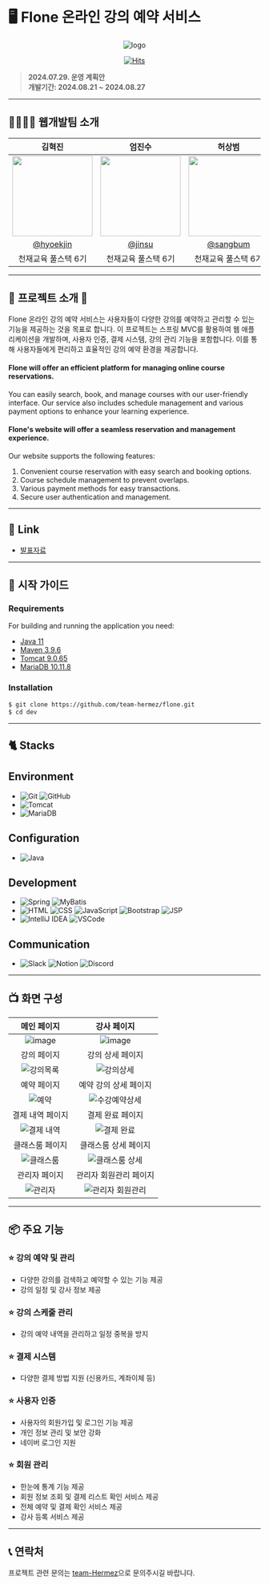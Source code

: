 # 🖥️ Flone 온라인 강의 예약 서비스

<div align="center">

![logo](https://github.com/user-attachments/assets/7dfee075-c1dc-4427-a5d9-336e66cf321d)

[![Hits](https://hits.seeyoufarm.com/api/count/incr/badge.svg?url=https%3A%2F%2Fgithub.com%2FFlone-Project%2FFlone&count_bg=%2379C83D&title_bg=%23555555&icon=&icon_color=%23E7E7E7&title=hits&edge_flat=false)](https://hits.seeyoufarm.com)

</div>

> **2024.07.29. 운영 계획안** <br/> **개발기간: 2024.08.21 ~ 2024.08.27**

---

## 👨‍👩‍👦‍👦 웹개발팀 소개

|      김혁진       |          엄진수         |       허상범         |       김다은        |
| :----------------: | :----------------------: | :-----------------: | :----------------: |
|   <img width="160px" src="https://github.com/user-attachments/assets/7273ae52-9bb0-409c-b545-6446db11775e" />    |   <img width="160px" src="https://github.com/user-attachments/assets/fb751d4d-6251-4da5-beda-60ddfcf103be" />    |   <img width="160px" src="https://github.com/user-attachments/assets/f741f255-c9a5-4b52-ba06-539cf152a495" />    |   <img width="160px" src="https://github.com/user-attachments/assets/f677fbaa-d497-4bd6-ac46-08fbe07b0cd6" />   |
|   [@hyoekjin](https://github.com/HS-hyeokjin)   |    [@jinsu](https://github.com/Gitdoolgi)  | [@sangbum](https://github.com/tokkaiiii)  | [@daeun](https://github.com/daeun)  |
| 천재교육 풀스택 6기 | 천재교육 풀스택 6기 | 천재교육 풀스택 6기 | 천재교육 풀스택 6기 |

---

## 📢 프로젝트 소개 🔗

Flone 온라인 강의 예약 서비스는 사용자들이 다양한 강의를 예약하고 관리할 수 있는 기능을 제공하는 것을 목표로 합니다. 이 프로젝트는 스프링 MVC를 활용하여 웹 애플리케이션을 개발하며, 사용자 인증, 결제 시스템, 강의 관리 기능을 포함합니다. 이를 통해 사용자들에게 편리하고 효율적인 강의 예약 환경을 제공합니다.

#### Flone will offer an efficient platform for managing online course reservations.
You can easily search, book, and manage courses with our user-friendly interface. Our service also includes schedule management and various payment options to enhance your learning experience.

#### Flone's website will offer a seamless reservation and management experience.

Our website supports the following features:
1. Convenient course reservation with easy search and booking options.
2. Course schedule management to prevent overlaps.
3. Various payment methods for easy transactions.
4. Secure user authentication and management.

---

## 🔗 Link
- [발표자료](https://www.miricanvas.com/v/13lkpgs)
  
---

## 🏁 시작 가이드
### Requirements
For building and running the application you need:

- [Java 11](https://www.oracle.com/java/technologies/javase-jdk11-downloads.html)
- [Maven 3.9.6](https://maven.apache.org/download.cgi)
- [Tomcat 9.0.65](https://tomcat.apache.org/download-90.cgi)
- [MariaDB 10.11.8](https://mariadb.org/download/?t=mariadb&p=mariadb&r=10.11.8)

### Installation
```bash
$ git clone https://github.com/team-hermez/flone.git
$ cd dev
```

---

## 🐈 Stacks 

## Environment
- ![Git](https://img.shields.io/badge/Git-F05032?style=for-the-badge&logo=Git&logoColor=white) ![GitHub](https://img.shields.io/badge/GitHub-181717?style=for-the-badge&logo=GitHub&logoColor=white)
- ![Tomcat](https://img.shields.io/badge/Apache%20Tomcat-F8DC75?style=for-the-badge&logo=apachetomcat&logoColor=black)
- ![MariaDB](https://img.shields.io/badge/MariaDB-003545?style=for-the-badge&logo=mariadb&logoColor=white)

## Configuration
- ![Java](https://img.shields.io/badge/Java-007396?style=for-the-badge&logo=Java&logoColor=white)

## Development
- ![Spring](https://img.shields.io/badge/Spring-6DB33F?style=for-the-badge&logo=Spring&logoColor=white) ![MyBatis](https://img.shields.io/badge/MyBatis-202020?style=for-the-badge&logo=MyBatis&logoColor=white)
- ![HTML](https://img.shields.io/badge/HTML-E34F26?style=for-the-badge&logo=HTML5&logoColor=white) ![CSS](https://img.shields.io/badge/CSS-1572B6?style=for-the-badge&logo=CSS3&logoColor=white) ![JavaScript](https://img.shields.io/badge/JavaScript-F7DF1E?style=for-the-badge&logo=JavaScript&logoColor=white) ![Bootstrap](https://img.shields.io/badge/Bootstrap-7952B3?style=for-the-badge&logo=Bootstrap&logoColor=white) ![JSP](https://img.shields.io/badge/JSP-F7D800?style=for-the-badge&logo=Java&logoColor=black)
- ![IntelliJ IDEA](https://img.shields.io/badge/IntelliJ%20IDEA-000000?style=for-the-badge&logo=IntelliJ%20IDEA&logoColor=white) ![VSCode](https://img.shields.io/badge/Visual%20Studio%20Code-007ACC?style=for-the-badge&logo=Visual%20Studio%20Code&logoColor=white)

## Communication
-  ![Slack](https://img.shields.io/badge/Slack-4A154B?style=for-the-badge&logo=Slack&logoColor=white) ![Notion](https://img.shields.io/badge/Notion-000000?style=for-the-badge&logo=Notion&logoColor=white) ![Discord](https://img.shields.io/badge/Discord-%235865F2.svg?style=for-the-badge&logo=discord&logoColor=white)


---

## 📺 화면 구성

| 메인 페이지  |  강사 페이지   |
| :-------------------------------------------: | :------------: | 
|  ![image](https://github.com/user-attachments/assets/530f83c1-5ff1-4559-8512-3a260c43cb5c)   |  ![image](https://github.com/user-attachments/assets/8b7b58d8-1d00-4b83-bc3c-b15b5c7669c1) |  
| 강의 페이지   |   강의 상세 페이지   |  
| ![강의목록](https://github.com/user-attachments/assets/271fe213-e2f7-4a29-8aed-5c87520a3bb9)   |      ![강의상세](https://github.com/user-attachments/assets/a4cf3228-8c54-4fb2-9bf2-ad3f3c912369)  |
| 예약 페이지   |  예약 강의 상세 페이지   |  
| ![예약](https://github.com/user-attachments/assets/aaf18f37-8b68-4d27-9967-eeb964c6996a)    |  ![수강예약상세](https://github.com/user-attachments/assets/66bb995a-a2fc-415f-b35f-955caea11034)  |
| 결제 내역 페이지   |  결제 완료 페이지   |  
| ![결제 내역](https://github.com/user-attachments/assets/e4489659-5631-4be7-8896-91676ae80edc)   |  ![결제 완료](https://github.com/user-attachments/assets/ed4ad1ea-593b-496e-8f87-94c5099a6567) |
| 클래스룸 페이지  |  클래스룸 상세 페이지   |
| ![클래스룸](https://github.com/user-attachments/assets/0cf52034-1343-4b6d-9ae3-275defef18a9) | ![클래스룸 상세](https://github.com/user-attachments/assets/069c0ede-58e0-48ea-a5df-e8605e06c389)  |
| 관리자 페이지 | 관리자 회원관리 페이지 |
| ![관리자](https://github.com/user-attachments/assets/06a166eb-4a9a-458a-84ec-29fe44814bfb) | ![관리자 회원관리](https://github.com/user-attachments/assets/05b7b06c-801a-4602-a438-0a077f74aa1d) 

---
## 📦 주요 기능

### ⭐️ 강의 예약 및 관리
- 다양한 강의를 검색하고 예약할 수 있는 기능 제공
- 강의 일정 및 강사 정보 제공

### ⭐️ 강의 스케줄 관리
- 강의 예약 내역을 관리하고 일정 중복을 방지

### ⭐️ 결제 시스템
- 다양한 결제 방법 지원 (신용카드, 계좌이체 등)

### ⭐️ 사용자 인증
- 사용자의 회원가입 및 로그인 기능 제공
- 개인 정보 관리 및 보안 강화
- 네이버 로그인 지원
  
### ⭐️ 회원 관리
- 한눈에 통계 기능 제공
- 회원 정보 조회 및 결제 리스트 확인 서비스 제공
- 전체 예약 및 결제 확인 서비스 제공
- 강사 등록 서비스 제공
---

## 📞 연락처

프로젝트 관련 문의는 [team-Hermez](https://github.com/team-hermez)으로 문의주시길 바랍니다.
